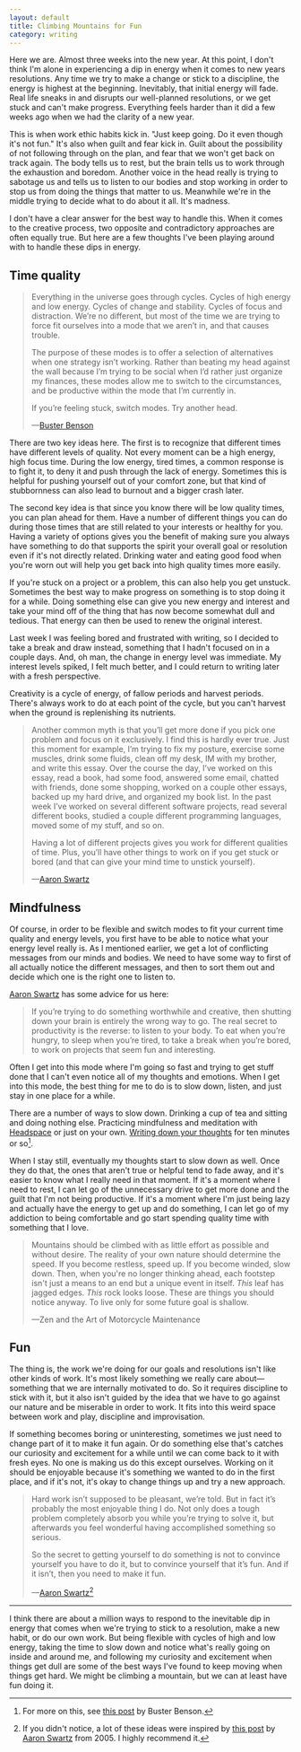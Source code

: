 ```yaml
---
layout: default
title: Climbing Mountains for Fun
category: writing
---
```


Here we are. Almost three weeks into the new year. At this point, I don't think I'm alone in experiencing a dip in energy when it comes to new years resolutions. Any time we try to make a change or stick to a discipline, the energy is highest at the beginning. Inevitably, that initial energy will fade. Real life sneaks in and disrupts our well-planned resolutions, or we get stuck and can't make progress. Everything feels harder than it did a few weeks ago when we had the clarity of a new year.

This is when work ethic habits kick in. "Just keep going. Do it even though it's not fun." It's also when guilt and fear kick in. Guilt about the possibility of not following through on the plan, and fear that we won't get back on track again. The body tells us to rest, but the brain tells us to work through the exhaustion and boredom. Another voice in the head really is trying to sabotage us and tells us to listen to our bodies and stop working in order to stop us from doing the things that matter to us. Meanwhile we're in the middle trying to decide what to do about it all. It's madness.

I don't have a clear answer for the best way to handle this. When it comes to the creative process, two opposite and contradictory approaches are often equally true. But here are a few thoughts I've been playing around with to handle these dips in energy.

## Time quality

>Everything in the universe goes through cycles. Cycles of high energy and low energy. Cycles of change and stability. Cycles of focus and distraction. We’re no different, but most of the time we are trying to force fit ourselves into a mode that we aren’t in, and that causes trouble.
>
>The purpose of these modes is to offer a selection of alternatives when one strategy isn’t working. Rather than beating my head against the wall because I’m trying to be social when I’d rather just organize my finances, these modes allow me to switch to the circumstances, and be productive within the mode that I’m currently in.
>
>If you’re feeling stuck, switch modes. Try another head.
>
>—[Buster Benson](https://medium.com/@buster/live-like-a-hydra-c02337782a89)

There are two key ideas here. The first is to recognize that different times have different levels of quality. Not every moment can be a high energy, high focus time. During the low energy, tired times, a common response is to fight it, to deny it and push through the lack of energy. Sometimes this is helpful for pushing yourself out of your comfort zone, but that kind of stubbornness can also lead to burnout and a bigger crash later.

The second key idea is that since you know there will be low quality times, you can plan ahead for them. Have a number of different things you can do during those times that are still related to your interests or healthy for you. Having a variety of options gives you the benefit of making sure you always have something to do that supports the spirit your overall goal or resolution even if it's not directly related. Drinking water and eating good food when you're worn out will help you get back into high quality times more easily.

If you're stuck on a project or a problem, this can also help you get unstuck. Sometimes the best way to make progress on something is to stop doing it for a while. Doing something else can give you new energy and interest and take your mind off of the thing that has now become somewhat dull and tedious. That energy can then be used to renew the original interest.

Last week I was feeling bored and frustrated with writing, so I decided to take a break and draw instead, something that I hadn't focused on in a couple days. And, oh man, the change in energy level was immediate. My interest levels spiked, I felt much better, and I could return to writing later with a fresh perspective. 

Creativity is a cycle of energy, of fallow periods and harvest periods. There's always work to do at each point of the cycle, but you can't harvest when the ground is replenishing its nutrients.

>Another common myth is that you’ll get more done if you pick one problem and focus on it exclusively. I find this is hardly ever true. Just this moment for example, I’m trying to fix my posture, exercise some muscles, drink some fluids, clean off my desk, IM with my brother, and write this essay. Over the course the day, I’ve worked on this essay, read a book, had some food, answered some email, chatted with friends, done some shopping, worked on a couple other essays, backed up my hard drive, and organized my book list. In the past week I’ve worked on several different software projects, read several different books, studied a couple different programming languages, moved some of my stuff, and so on.
>
>Having a lot of different projects gives you work for different qualities of time. Plus, you’ll have other things to work on if you get stuck or bored (and that can give your mind time to unstick yourself).
>
>—[Aaron Swartz](http://www.aaronsw.com/weblog/productivity)

## Mindfulness

Of course, in order to be flexible and switch modes to fit your current time quality and energy levels, you first have to be able to notice what your energy level really is. As I mentioned earlier, we get a lot of conflicting messages from our minds and bodies. We need to have some way to first of all actually notice the different messages, and then to sort them out and decide which one is the right one to listen to.

[Aaron Swartz](http://www.aaronsw.com/weblog/productivity) has some advice for us here:

> If you’re trying to do something worthwhile and creative, then shutting down your brain is entirely the wrong way to go. The real secret to productivity is the reverse: to listen to your body. To eat when you’re hungry, to sleep when you’re tired, to take a break when you’re bored, to work on projects that seem fun and interesting.

Often I get into this mode where I'm going so fast and trying to get stuff done that I can't even notice all of my thoughts and emotions. When I get into this mode, the best thing for me to do is to slow down, listen, and just stay in one place for a while.

There are a number of ways to slow down. Drinking a cup of tea and sitting and doing nothing else. Practicing mindfulness and meditation with [Headspace](http://headspace.com) or just on your own. [Writing down your thoughts](http://750words.com) for ten minutes or so[^1].

When I stay still, eventually my thoughts start to slow down as well. Once they do that, the ones that aren't true or helpful tend to fade away, and it's easier to know what I really need in that moment. If it's a moment where I need to rest, I can let go of the unnecessary drive to get more done and the guilt that I'm not being productive. If it's a moment where I'm just being lazy and actually have the energy to get up and do something, I can let go of my addiction to being comfortable and go start spending quality time with something that I love.

> Mountains should be climbed with as little effort as possible and without desire. The reality of your own nature should determine the speed. If you become restless, speed up. If you become winded, slow down. Then, when you're no longer thinking ahead, each footstep isn't just a means to an end but a unique event in itself. *This* leaf has jagged edges. *This* rock looks loose. These are things you should notice anyway. To live only for some future goal is shallow.
>
>—Zen and the Art of Motorcycle Maintenance

## Fun

The thing is, the work we're doing for our goals and resolutions isn't like other kinds of work. It's most likely something we really care about—something that we are internally motivated to do. So it requires discipline to stick with it, but it also isn't guided by the idea that we have to go against our nature and be miserable in order to work. It fits into this weird space between work and play, discipline and improvisation.

If something becomes boring or uninteresting, sometimes we just need to change part of it to make it fun again. Or do something else that's catches our curiosity and excitement for a while until we can come back to it with fresh eyes. No one is making us do this except ourselves. Working on it should be enjoyable because it's something we wanted to do in the first place, and if it's not, it's okay to change things up and try a new approach.

>Hard work isn’t supposed to be pleasant, we’re told. But in fact it’s probably the most enjoyable thing I do. Not only does a tough problem completely absorb you while you’re trying to solve it, but afterwards you feel wonderful having accomplished something so serious.
>
>So the secret to getting yourself to do something is not to convince yourself you have to do it, but to convince yourself that it’s fun. And if it isn’t, then you need to make it fun.
>
>—[Aaron Swartz](http://www.aaronsw.com/weblog/productivity)[^2]

---

I think there are about a million ways to respond to the inevitable dip in energy that comes when we're trying to stick to a resolution, make a new habit, or do our own work. But being flexible with cycles of high and low energy, taking the time to slow down and notice what's really going on inside and around me, and following my curiosity and excitement when things get dull are some of the best ways I've found to keep moving when things get hard. We might be climbing a mountain, but we can at least have fun doing it.

[^1]: For more on this, see [this post](https://medium.com/better-humans/better-than-meditation-12532d29f6cd) by Buster Benson.
[^2]: If you didn't notice, a lot of these ideas were inspired by [this post](http://www.aaronsw.com/weblog/productivity) by [Aaron Swartz](http://en.wikipedia.org/wiki/Aaron_Swartz) from 2005. I highly recommend it.